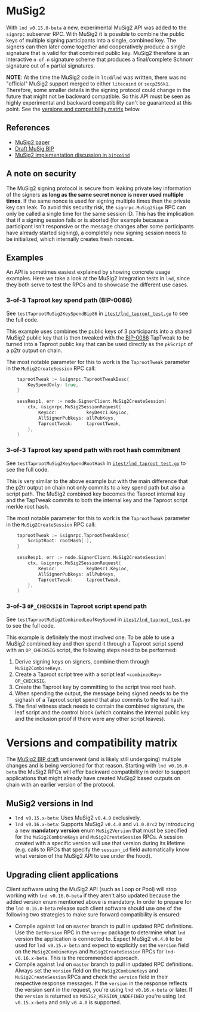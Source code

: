 # MuSig2

With `lnd v0.15.0-beta` a new, experimental MuSig2 API was added to the
`signrpc` subserver RPC. With MuSig2 it is possible to combine the public keys
of multiple signing participants into a single, combined key. The signers can
then later come together and cooperatively produce a single signature that is
valid for that combined public key. MuSig2 therefore is an interactive `n-of-n`
signature scheme that produces a final/complete Schnorr signature out of `n`
partial signatures.

**NOTE**: At the time the MuSig2 code in `ltcd`/`lnd` was written, there was no
"official" MuSig2 support merged to either `litecoind` or `secp256k1`. Therefore,
some smaller details in the signing protocol could change in the future that
might not be backward compatible. So this API must be seen as highly
experimental and backward compatibility can't be guaranteed at this point.
See the [versions and compatibility matrix](#versions-and-compatibility-matrix)
below.

## References
 * [MuSig2 paper](https://eprint.iacr.org/2020/1261.pdf)
 * [Draft MuSig
   BIP](https://github.com/jonasnick/bips/blob/musig2/bip-musig2.mediawiki)
 * [MuSig2 implementation discussion in
   `bitcoind`](https://github.com/bitcoin/bitcoin/issues/23326)

## A note on security

The MuSig2 signing protocol is secure from leaking private key information of
the signers **as long as the same secret nonce is never used multiple times**.
If the same nonce is used for signing multiple times then the private key can
leak. To avoid this security risk, the `signrpc.MuSig2Sign` RPC can only be
called a single time for the same session ID. This has the implication that if a
signing session fails or is aborted (for example because a participant isn't
responsive or the message changes after some participants have already started
signing), a completely new signing session needs to be initialized, which
internally creates fresh nonces.

## Examples

An API is sometimes easiest explained by showing concrete usage examples. Here
we take a look at the MuSig2 integration tests in `lnd`, since they both serve
to test the RPCs and to showcase the different use cases.

### 3-of-3 Taproot key spend path (BIP-0086)

See `testTaprootMuSig2KeySpendBip86` in
[`itest/lnd_taproot_test.go`](../itest/lnd_taproot_test.go) to see
the full code.

This example uses combines the public keys of 3 participants into a shared
MuSig2 public key that is then tweaked with the
[BIP-0086](https://github.com/bitcoin/bips/blob/master/bip-0086.mediawiki#address-derivation)
TapTweak to be turned into a Taproot public key that can be used directly as the
`pkScript` of a p2tr output on chain.

The most notable parameter for this to work is the `TaprootTweak` parameter in
the `MuSig2CreateSession` RPC call:

```go
	taprootTweak := &signrpc.TaprootTweakDesc{
        KeySpendOnly: true,
	}
	
	sessResp1, err := node.SignerClient.MuSig2CreateSession(
		ctx, &signrpc.MuSig2SessionRequest{
			KeyLoc:           keyDesc1.KeyLoc,
			AllSignerPubkeys: allPubKeys,
			TaprootTweak:     taprootTweak,
		},
	)
```

### 3-of-3 Taproot key spend path with root hash commitment

See `testTaprootMuSig2KeySpendRootHash` in
[`itest/lnd_taproot_test.go`](../itest/lnd_taproot_test.go) to see
the full code.

This is very similar to the above example but with the main difference that the
p2tr output on chain not only commits to a key spend path but also a script
path. The MuSig2 combined key becomes the Taproot internal key and the TapTweak
commits to both the internal key and the Taproot script merkle root hash.

The most notable parameter for this to work is the `TaprootTweak` parameter in
the `MuSig2CreateSession` RPC call:

```go
	taprootTweak := &signrpc.TaprootTweakDesc{
	    ScriptRoot: rootHash[:],
	}
	
	sessResp1, err := node.SignerClient.MuSig2CreateSession(
		ctx, &signrpc.MuSig2SessionRequest{
			KeyLoc:           keyDesc1.KeyLoc,
			AllSignerPubkeys: allPubKeys,
			TaprootTweak:     taprootTweak,
		},
	)
```

### 3-of-3 `OP_CHECKSIG` in Taproot script spend path

See `testTaprootMuSig2CombinedLeafKeySpend` in
[`itest/lnd_taproot_test.go`](../itest/lnd_taproot_test.go) to see
the full code.

This example is definitely the most involved one. To be able to use a MuSig2
combined key and then spend it through a Taproot script spend with an
`OP_CHECKSIG` script, the following steps need to be performed:

1. Derive signing keys on signers, combine them through `MuSig2CombineKeys`.
2. Create a Taproot script tree with a script leaf `<combinedKey> OP_CHECKSIG`.
3. Create the Taproot key by committing to the script tree root hash.
4. When spending the output, the message being signed needs to be the sighash of
   a Taproot script spend that also commits to the leaf hash.
5. The final witness stack needs to contain the combined signature, the leaf
   script and the control block (which contains the internal public key and the
   inclusion proof if there were any other script leaves).


# Versions and compatibility matrix

The [MuSig2 BIP
draft](https://github.com/jonasnick/bips/blob/musig2/bip-musig2.mediawiki)
underwent (and is likely still undergoing) multiple changes and is being
versioned for that reason. Starting with `lnd v0.16.0-beta` the MuSig2 RPCs will
offer backward compatibility in order to support applications that might already
have created MuSig2 based outputs on chain with an earlier version of the
protocol.

## MuSig2 versions in lnd

* `lnd v0.15.x-beta`: Uses MuSig2 `v0.4.0` exclusively.
* `lnd v0.16.x-beta`: Supports MuSig2 `v0.4.0` and `v1.0.0rc2` by introducing a
  new **mandatory version** enum `MuSig2Version` that must be specified for the
  `MuSig2CombineKeys` and `MuSig2CreateSession` RPCs. A session created with a
  specific version will use that version during its lifetime (e.g. calls to
  RPCs that specify the `session_id` field automatically know what version of
  the MuSig2 API to use under the hood).

## Upgrading client applications

Client software using the MuSig2 API (such as Loop or Pool) will stop working
with `lnd v0.16.0-beta` if they aren't also updated because the added version
enum mentioned above is mandatory. In order to prepare for the `lnd 0.16.0-beta`
release such client software should use one of the following two strategies to
make sure forward compatibility is ensured:
 - Compile against `lnd` on `master` branch to pull in updated RPC definitions.
   Use the `GetVersion` RPC in the `verrpc` package to determine what `lnd`
   version the application is connected to. Expect MuSig2 `v0.4.0` to be used
   for `lnd v0.15.x-beta` and expect to explicitly set the `version` field on
   the `MuSig2CombineKeys` and `MuSig2CreateSession` RPCs for
   `lnd-v0.16.x-beta`. This is the recommended approach.
 - Compile against `lnd` on `master` branch to pull in updated RPC definitions.
   Always set the `version` field on the `MuSig2CombineKeys` and
   `MuSig2CreateSession` RPCs and check the `version` field in their respective
   response messages. If the `version` in the response reflects the version
   sent in the request, you're using `lnd v0.16.x-beta` or later. If the
   `version` is returned as `MUSIG2_VERSION_UNDEFINED` you're using
   `lnd v0.15.x-beta` and only `v0.4.0` is supported.
